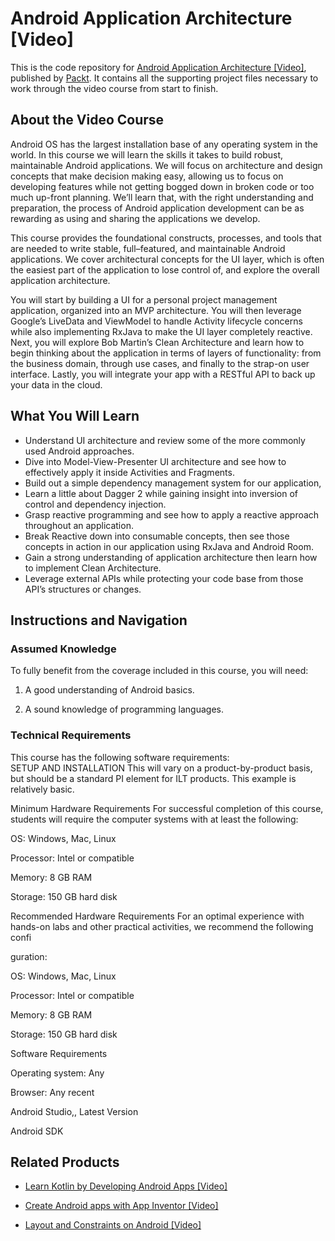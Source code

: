 # Android Application Architecture [Video]
This is the code repository for [Android Application Architecture [Video]](https://www.packtpub.com/application-development/android-application-architecture-video?utm_source=github&utm_medium=repository&utm_campaign=9781789341935), published by [Packt](https://www.packtpub.com/?utm_source=github). It contains all the supporting project files necessary to work through the video course from start to finish.
## About the Video Course
Android OS has the largest installation base of any operating system in the world. In this course we will learn the skills it takes to build robust, maintainable Android applications. We will focus on architecture and design concepts that make decision making easy, allowing us to focus on developing features while not getting bogged down in broken code or too much up-front planning. We’ll learn that, with the right understanding and preparation, the process of Android application development can be as rewarding as using and sharing the applications we develop.

This course provides the foundational constructs, processes, and tools that are needed to write stable, full–featured, and maintainable Android applications. We cover architectural concepts for the UI layer, which is often the easiest part of the application to lose control of, and explore the overall application architecture.

You will start by building a UI for a personal project management application, organized into an MVP architecture. You will then leverage Google’s LiveData and ViewModel to handle Activity lifecycle concerns while also implementing RxJava to make the UI layer completely reactive. Next, you will explore Bob Martin’s Clean Architecture and learn how to begin thinking about the application in terms of layers of functionality: from the business domain, through use cases, and finally to the strap-on user interface. Lastly, you will integrate your app with a RESTful API to back up your data in the cloud.

<H2>What You Will Learn</H2>
<DIV class=book-info-will-learn-text>
<UL>
<LI>Understand UI architecture and review some of the more commonly used Android approaches. 
<LI>Dive into Model-View-Presenter UI architecture and see how to effectively apply it inside Activities and Fragments. 
<LI>Build out a simple dependency management system for our application,&nbsp; 
<LI>Learn a little about Dagger 2 while gaining insight into inversion of control and dependency injection. 
<LI>Grasp reactive programming and see how to apply a reactive approach throughout an application.&nbsp; 
<LI>Break Reactive down into consumable concepts, then see those concepts in action in our application using RxJava and Android Room. 
<LI>Gain a strong understanding of application architecture then learn how to implement Clean Architecture. 
<LI>Leverage external APIs while protecting your code base from those API’s structures or changes. </LI></UL></DIV>

## Instructions and Navigation
### Assumed Knowledge
To fully benefit from the coverage included in this course, you will need:<br/>
1. A good understanding of Android basics.

2. A sound knowledge of programming languages.
### Technical Requirements
This course has the following software requirements:<br/>
SETUP AND INSTALLATION
This will vary on a product-by-product basis, but should be a standard PI element for ILT products. This example is relatively basic.

Minimum Hardware Requirements
For successful completion of this course, students will require the computer systems with at least the following:


OS: Windows, Mac, Linux



Processor: Intel or compatible



Memory: 8 GB RAM



Storage: 150 GB hard disk


Recommended Hardware Requirements
For an optimal experience with hands-on labs and other practical activities, we recommend the following confi

guration:


OS: Windows, Mac, Linux



Processor: Intel or compatible



Memory: 8 GB RAM



Storage: 150 GB hard disk


Software Requirements

Operating system: Any



Browser: Any recent



Android Studio,, Latest Version



Android SDK



## Related Products
* [Learn Kotlin by Developing Android Apps [Video]](https://www.packtpub.com/application-development/learn-kotlin-developing-android-apps-video?utm_source=github&utm_medium=repository&utm_campaign=9781788473804)

* [Create Android apps with App Inventor [Video]](https://www.packtpub.com/application-development/create-android-apps-app-inventor-video?utm_source=github&utm_medium=repository&utm_campaign=9781788297844)

* [Layout and Constraints on Android [Video]](https://www.packtpub.com/application-development/layout-and-constraints-android-video?utm_source=github&utm_medium=repository&utm_campaign=9781789809404)

